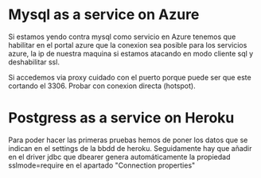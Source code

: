 Mysql as a service on Azure
===========================
Si estamos yendo contra mysql como servicio en Azure tenemos que habilitar en el portal azure que la conexion sea posible para
los servicios azure, la ip de nuestra maquina si estamos atacando en modo cliente sql y deshabilitar ssl.

Si accedemos via proxy cuidado con el puerto porque puede ser que este cortando el 3306. Probar con conexion directa (hotspot).

Postgress as a service on Heroku
================================
Para poder hacer las primeras pruebas hemos de poner los datos que se indican en el settings de la bbdd de heroku.
Seguidamente hay que añadir en el driver jdbc que dbearer genera automáticamente la propiedad sslmode=require en el 
apartado "Connection properties"
